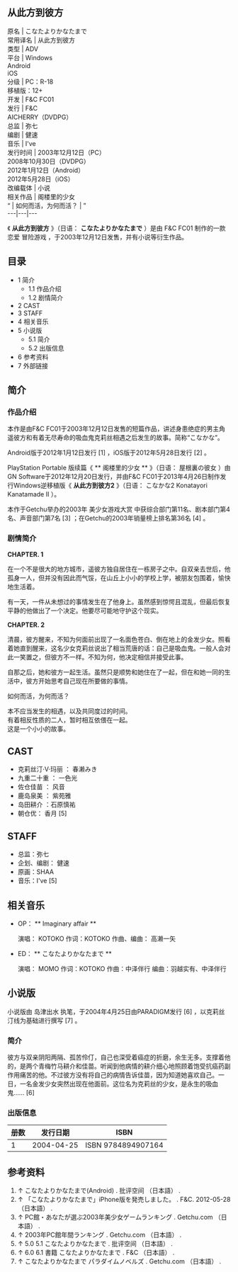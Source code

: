 从此方到彼方  
---  
原名  |  こなたよりかなたまで   
常用译名  |  从此方到彼方   
类型  |  ADV   
平台  |  Windows   
Android  
iOS  
分级  |  PC：R-18   
移植版：12+  
开发  |  F&C FC01   
发行  |  F&C   
AICHERRY（DVDPG）  
总监  |  弥七   
编剧  |  健速   
音乐  |  I've   
发行时间  |  2003年12月12日（PC）   
2008年10月30日（DVDPG）  
2012年1月12日（Android）  
2012年5月28日（iOS）  
改编载体  |  小说   
相关作品  |  阁楼里的少女   
“  |  如何而活，为何而活？  |  ”   
---|---|---  
  
《 **从此方到彼方** 》（日语：  **こなたよりかなたまで** ）是由  F&C FC01  制作的一款恋爱  冒险游戏
，于2003年12月12日发售，并有小说等衍生作品。

##  目录

  * 1  简介 
    * 1.1  作品介绍 
    * 1.2  剧情简介 
  * 2  CAST 
  * 3  STAFF 
  * 4  相关音乐 
  * 5  小说版 
    * 5.1  简介 
    * 5.2  出版信息 
  * 6  参考资料 
  * 7  外部链接 

##  简介

###  作品介绍

本作是由F&C FC01于2003年12月12日发售的短篇作品，讲述身患绝症的男主角遥彼方和有着无尽寿命的吸血鬼克莉丝相遇之后发生的故事。简称“こなかな”。

Android版于2012年1月12日发行  [1]  ，iOS版于2012年5月28日发行  [2]  。

PlayStation Portable  版续篇《 ** 阁楼里的少女  ** 》（日语：  屋根裏の彼女  ）由GN
Software于2012年12月20日发行，并由F&C FC01于2013年4月26日制作发行Windows逆移植版《 **从此方到彼方2** 》（日语：
こなかな2 Konatayori Kanatamade II  ）。

本作于Getchu举办的2003年  美少女游戏大赏  中获综合部门第11名、剧本部门第4名、声音部门第7名  [3]
；在Getchu的2003年销量榜上排名第36名  [4]  。

###  剧情简介

**CHAPTER. 1**

在一个不是很大的地方城市，遥彼方独自居住在一栋房子之中。自双亲去世后，他孤身一人，但并没有因此而气馁，在山丘上小小的学校上学，被朋友包围着，愉快地生活着。

有一天，一件从未想过的事情发生在了他身上。虽然感到惊愕且混乱，但最后恢复平静的他做出了一个决定。他要尽可能地守护这个现实。

**CHAPTER. 2**

清晨，彼方醒来，不知为何面前出现了一名面色苍白、倒在地上的金发少女。照看着她直到醒来，这名少女克莉丝说出了相当荒唐的话：自己是吸血鬼。一般人会对此一笑置之，但彼方不一样。不知为何，他决定相信并接受此事。

自那之后，她和彼方一起生活。虽然只是顺势和她住在了一起，但在和她一同的生活中，彼方开始思考自己现在所要做的事情。

如何而活，为何而活？

本不应当发生的相遇，以及共同度过的时间。  
有着相反性质的二人，暂时相互依偎在一起。  
这是一个小小的故事。

##  CAST

  * 克莉丝汀·V·玛丽  ：  春濑みき 
  * 九重二十重  ：  一色光 
  * 佐仓佳苗  ：  风音 
  * 鹿岛泉美  ：  紫苑雅 
  * 岛田耕介  ：石原慎祐 
  * 朝仓优：  香月  [5] 

##  STAFF

  * 总监：弥七 
  * 企划、编剧：  健速 
  * 原画：SHAA 
  * 音乐：I've  [5] 

##  相关音乐

  * OP： ** Imaginary affair  **

     演唱：  KOTOKO 
     作词：KOTOKO 
     作曲、编曲：  高濑一矢 

  * ED： ** こなたよりかなたまで  **

     演唱：  MOMO 
     作词：KOTOKO 
     作曲：中泽伴行 
     编曲：羽越实有、中泽伴行 

##  小说版

小说版由  岛津出水  执笔，于2004年4月25日由PARADIGM发行  [6]  ，以克莉丝汀线为基础进行撰写  [7]  。

###  简介

彼方与双亲阴阳两隔、孤苦伶仃，自己也深受着癌症的折磨，余生无多。支撑着他的，是两个青梅竹马耕介和佳苗。听闻到他病情的耕介细心地照顾着饱受抗癌药副作用痛苦的他。不过彼方没有将自己的病情告诉佳苗，因为知道她喜欢自己。一日，一名金发少女突然出现在他面前。这位名为克莉丝的少女，是永生的吸血鬼……
[6]

###  出版信息

册数  |  发行日期  |  ISBN   
---|---|---  
1  |  2004-04-25  |  ISBN 9784894907164   
  
##  参考资料

  1. ↑  こなたよりかなたまで(Android)  . 批评空间  （日本語）  . 
  2. ↑  「こなたよりかなたまで」iPhone版を発売しました。  . F&C. 2012-05-28  （日本語）  . 
  3. ↑  PC館・あなたが選ぶ2003年美少女ゲームランキング  . Getchu.com  （日本語）  . 
  4. ↑  2003年PC館年間ランキング  . Getchu.com  （日本語）  . 
  5. ↑  5.0  5.1  こなたよりかなたまで  . 批评空间  （日本語）  . 
  6. ↑  6.0  6.1  書籍 こなたよりかなたまで  . F&C  （日本語）  . 
  7. ↑  こなたよりかなたまで パラダイムノベルズ  . Getchu.com  （日本語）  . 